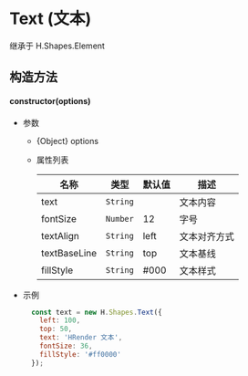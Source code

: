 # Text (文本)
继承于 H.Shapes.Element

## 构造方法

#### **constructor(options)**
- 参数
    - {Object} options
    - 属性列表
        
        | 名称         | 类型         | 默认值       | 描述        |
        |-------------|-------------|-------------|-------------|
        | text | `String` |  | 文本内容 |
        | fontSize | `Number` | 12 | 字号 |
        | textAlign | `String` | left | 文本对齐方式 |
        | textBaseLine | `String` | top | 文本基线 |
        | fillStyle | `String` | #000 | 文本样式 |
- 示例

    ```js
      const text = new H.Shapes.Text({
        left: 100,
        top: 50,
        text: 'HRender 文本',
        fontSize: 36,
        fillStyle: '#ff0000'
      });
    ```